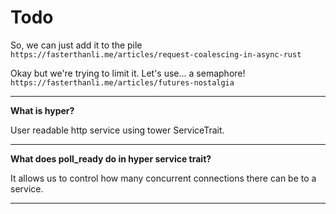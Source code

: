 # Todo
So, we can just add it to the pile
`https://fasterthanli.me/articles/request-coalescing-in-async-rust`

Okay but we're trying to limit it. Let's use... a semaphore!
`https://fasterthanli.me/articles/futures-nostalgia`

---
**What is hyper?**

User readable http service using tower ServiceTrait.

---

**What does poll_ready do in hyper service trait?**

It allows us to control how many concurrent connections there can be to a service.

---
